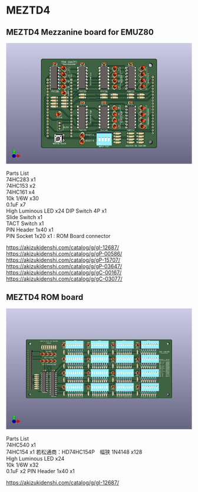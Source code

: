 # MEZTD4
## MEZTD4 Mezzanine board for EMUZ80  

![MEZTD4](https://github.com/satoshiokue/MEZTD4/blob/main/MEZTD4top.jpg)
  
Parts List  
74HC283 x1  
74HC153 x2  
74HC161 x4  
10k 1/6W x30  
0.1uF x7  
High Luminous LED x24
DIP Switch 4P x1  
Slide Switch x1  
TACT Switch x1  
PIN Header 1x40 x1  
PIN Socket 1x20 x1 : ROM Board connector  

https://akizukidenshi.com/catalog/g/gI-12687/  
https://akizukidenshi.com/catalog/g/gP-00586/  
https://akizukidenshi.com/catalog/g/gP-15707/  
https://akizukidenshi.com/catalog/g/gP-03647/  
https://akizukidenshi.com/catalog/g/gC-00167/  
https://akizukidenshi.com/catalog/g/gC-03077/  

## MEZTD4 ROM board    
![MEZTD4](https://github.com/satoshiokue/MEZTD4/blob/main/MEZTD4ROMtop.jpg)
  
Parts List  
74HC540 x1  
74HC154 x1  若松通商：HD74HC154P　幅狭
1N4148 x128  
High Luminous LED x24  
10k 1/6W x32  
0.1uF x2
PIN Header 1x40 x1  

https://akizukidenshi.com/catalog/g/gI-12687/  
